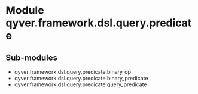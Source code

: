 Module qyver.framework.dsl.query.predicate
================================================

Sub-modules
-----------
* qyver.framework.dsl.query.predicate.binary_op
* qyver.framework.dsl.query.predicate.binary_predicate
* qyver.framework.dsl.query.predicate.query_predicate
